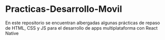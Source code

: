 # Practicas-Desarrollo-Movil
En este repositorio se encuentran albergadas algunas prácticas de repaso de HTML, CSS y JS para el desarrollo de apps multiplataforma con React Native
